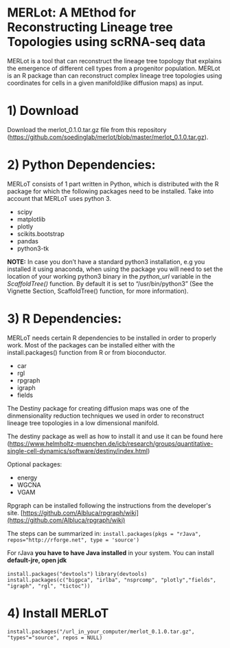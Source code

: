 # MERLot: A MEthod for Reconstructing Lineage tree Topologies using scRNA-seq data

MERLot is a tool that can reconstruct the lineage tree topology that explains the emergence of different cell types from a progenitor population. MERLot is an R package than can reconstruct complex lineage tree topologies using coordinates for cells in a given manifold(like diffusion maps) as input.

# 1) Download
Download the merlot_0.1.0.tar.gz file from this repository (https://github.com/soedinglab/merlot/blob/master/merlot_0.1.0.tar.gz).

# 2) Python Dependencies:
MERLoT consists of 1 part written in Python, which is distributed with the R package for which the following packages need to be installed. Take into account that MERLoT uses python 3.

* scipy
* matplotlib
* plotly
* scikits.bootstrap
* pandas
* python3-tk

**NOTE:**
In case you don’t have a standard python3 installation, e.g you installed it using anaconda, when using the package you will need to set the location of your working python3 binary in the _python_url_ variable in the _ScaffoldTree()_ function. By default it is set to “/usr/bin/python3” (See the Vignette Section, ScaffoldTree() function, for more information).

# 3) R Dependencies:
MERLoT needs certain R dependencies to be installed in order to properly work. Most of the packages can be installed either with the install.packages() function from R or from bioconductor.

* car
* rgl
* rpgraph
* igraph
* fields

The Destiny package for creating diffusion maps was one of the dinmensionality reduction techniques we used in order to reconstruct lineage tree topologies in a low dimensional manifold. 

The destiny package as well as how to install it and use it can be found here (https://www.helmholtz-muenchen.de/icb/research/groups/quantitative-single-cell-dynamics/software/destiny/index.html)

Optional packages:
* energy
* WGCNA
* VGAM

Rpgraph can be installed following the instructions from the developer's site.
[https://github.com/Albluca/rpgraph/wiki](https://github.com/Albluca/rpgraph/wiki)

The steps can be summarized in:
`install.packages(pkgs = "rJava", repos="http://rforge.net", type = 'source')`

For rJava **you have to have Java installed** in your system. You can install **default-jre, open jdk**

`install.packages("devtools")`
`library(devtools)`
`install.packages(c("bigpca", "irlba", "nsprcomp", "plotly","fields", "igraph", "rgl", "tictoc"))`


# 4) Install MERLoT
`install.packages("/url_in_your_computer/merlot_0.1.0.tar.gz",  "types"="source", repos = NULL)`
